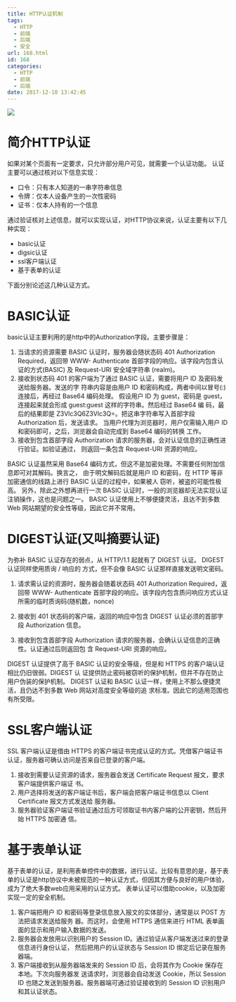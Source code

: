 ```yaml
---
title: HTTP认证机制
tags:
  - HTTP
  - 前端
  - 后端
  - 安全
url: 168.html
id: 168
categories:
  - HTTP
  - 前端
  - 后端
date: 2017-12-10 13:42:45
---
```


![](http://7xqgks.com1.z0.glb.clouddn.com/head-0068.jpg)

简介HTTP认证
========

如果对某个页面有一定要求，只允许部分用户可见，就需要一个认证功能。 认证主要可以通过核对以下信息实现：

*   口令：只有本人知道的一串字符串信息
*   令牌：仅本人设备产生的一次性密码
*   证书：仅本人持有的一个信息

通过验证核对上述信息，就可以实现认证，对HTTP协议来说，认证主要有以下几种实现：

*   basic认证
*   digsic认证
*   ssl客户端认证
*   基于表单的认证

下面分别论述这几种认证方式。

BASIC认证
=======

basic认证主要利用的是http中的Authorization字段。主要步骤是：

1.  当请求的资源需要 BASIC 认证时，服务器会随状态码 401 Authorization Required，返回带 WWW- Authenticate 首部字段的响应。该字段内包含认证的方式(BASIC) 及 Request-URI 安全域字符串 (realm)。
2.  接收到状态码 401 的客户端为了通过 BASIC 认证，需要将用户 ID 及密码发送给服务器。发送的字 符串内容是由用户 ID 和密码构成，两者中间以冒号(:)连接后，再经过 Base64 编码处理。 假设用户 ID 为 guest，密码是 guest，连接起来就会形成 guest:guest 这样的字符串。然后经过 Base64 编 码，最后的结果即是 Z3Vlc3Q6Z3Vlc3Q=。把这串字符串写入首部字段 Authorization 后，发送请求。 当用户代理为浏览器时，用户仅需输入用户 ID 和密码即可，之后，浏览器会自动完成到 Base64 编码的转换 工作。
3.  接收到包含首部字段 Authorization 请求的服务器，会对认证信息的正确性进行验证。如验证通过， 则返回一条包含 Request-URI 资源的响应。

BASIC 认证虽然采用 Base64 编码方式，但这不是加密处理。不需要任何附加信息即可对其解码。换言之， 由于明文解码后就是用户 ID 和密码，在 HTTP 等非加密通信的线路上进行 BASIC 认证的过程中，如果被人 窃听，被盗的可能性极高。 另外，除此之外想再进行一次 BASIC 认证时，一般的浏览器却无法实现认证注销操作，这也是问题之一。 BASIC 认证使用上不够便捷灵活，且达不到多数 Web 网站期望的安全性等级，因此它并不常用。

DIGEST认证(又叫摘要认证)
================

为弥补 BASIC 认证存在的弱点，从 HTTP/1.1 起就有了 DIGEST 认证。 DIGEST 认证同样使用质询 / 响应的 方式，但不会像 BASIC 认证那样直接发送明文密码。

1.  请求需认证的资源时，服务器会随着状态码 401 Authorization Required，返 回带 WWW- Authenticate 首部字段的响应。该字段内包含质问响应方式认证所需的临时质询码(随机数，nonce)
    
2.  接收到 401 状态码的客户端，返回的响应中包含 DIGEST 认证必须的首部字段 Authorization 信息。
    
3.  接收到包含首部字段 Authorization 请求的服务器，会确认认证信息的正确性。认证通过后则返回包 含 Request-URI 资源的响应。
    

DIGEST 认证提供了高于 BASIC 认证的安全等级，但是和 HTTPS 的客户端认证相比仍旧很弱。DIGEST 认 证提供防止密码被窃听的保护机制，但并不存在防止用户伪装的保护机制。 DIGEST 认证和 BASIC 认证一样，使用上不那么便捷灵活，且仍达不到多数 Web 网站对高度安全等级的追 求标准。因此它的适用范围也有所受限。

SSL客户端认证
========

SSL 客户端认证是借由 HTTPS 的客户端证书完成认证的方式。凭借客户端证书认证，服务器可确认访问是否来自已登录的客户端。

1.  接收到需要认证资源的请求，服务器会发送 Certificate Request 报文，要求客户端提供客户端证 书。
2.  用户选择将发送的客户端证书后，客户端会把客户端证书信息以 Client Certificate 报文方式发送给 服务器。
3.  服务器验证客户端证书验证通过后方可领取证书内客户端的公开密钥，然后开始 HTTPS 加密通 信。

基于表单认证
======

基于表单的认证，是利用表单控件中的数据，进行认证。比较有意思的是，基于表单的认证是http协议中未被规范的一种认证方式，但因其方便与良好的用户体验，成为了绝大多数web应用采用的认证方式。 表单认证可以借助cookie，以及加密实现一定的安全机制。

1.  客户端把用户 ID 和密码等登录信息放入报文的实体部分，通常是以 POST 方法把请求发送给服务 器。而这时，会使用 HTTPS 通信来进行 HTML 表单画面的显示和用户输入数据的发送。
2.  服务器会发放用以识别用户的 Session ID。通过验证从客户端发送过来的登录信息进行身份认证， 然后把用户的认证状态与 Session ID 绑定后记录在服务器端。
3.  客户端接收到从服务器端发来的 Session ID 后，会将其作为 Cookie 保存在本地。下次向服务器发 送请求时，浏览器会自动发送 Cookie，所以 Session ID 也随之发送到服务器。服务器端可通过验证接收到的 Session ID 识别用户和其认证状态。